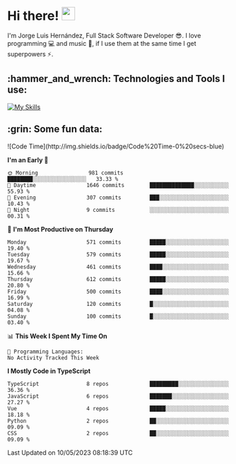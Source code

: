 <h1 align="left">
 <abc>
  <br>Hi there! <img src="https://user-images.githubusercontent.com/42378118/110234147-e3259600-7f4e-11eb-95be-0c4047144dea.gif" width="30"><br>
 </abc>
</h1>

I'm Jorge Luis Hernández, Full Stack Software Developer :sunglasses:. I love programming :computer: and music :musical_score:, if I use them at the same time I get superpowers :zap:. 


<h2 align="left">:hammer_and_wrench: Technologies and Tools I use:</h2>

[![My Skills](https://skillicons.dev/icons?i=js,ts,html,css,py,vue,react,next,nest,postgres,mysql)](https://skillicons.dev)

<h2 align="left">:grin: Some fun data:</h2>
<!--START_SECTION:waka-->
![Code Time](http://img.shields.io/badge/Code%20Time-0%20secs-blue)

**I'm an Early 🐤** 

```text
🌞 Morning                981 commits         ████████░░░░░░░░░░░░░░░░░   33.33 % 
🌆 Daytime                1646 commits        ██████████████░░░░░░░░░░░   55.93 % 
🌃 Evening                307 commits         ███░░░░░░░░░░░░░░░░░░░░░░   10.43 % 
🌙 Night                  9 commits           ░░░░░░░░░░░░░░░░░░░░░░░░░   00.31 % 
```
📅 **I'm Most Productive on Thursday** 

```text
Monday                   571 commits         █████░░░░░░░░░░░░░░░░░░░░   19.40 % 
Tuesday                  579 commits         █████░░░░░░░░░░░░░░░░░░░░   19.67 % 
Wednesday                461 commits         ████░░░░░░░░░░░░░░░░░░░░░   15.66 % 
Thursday                 612 commits         █████░░░░░░░░░░░░░░░░░░░░   20.80 % 
Friday                   500 commits         ████░░░░░░░░░░░░░░░░░░░░░   16.99 % 
Saturday                 120 commits         █░░░░░░░░░░░░░░░░░░░░░░░░   04.08 % 
Sunday                   100 commits         █░░░░░░░░░░░░░░░░░░░░░░░░   03.40 % 
```


📊 **This Week I Spent My Time On** 

```text
💬 Programming Languages: 
No Activity Tracked This Week
```

**I Mostly Code in TypeScript** 

```text
TypeScript               8 repos             █████████░░░░░░░░░░░░░░░░   36.36 % 
JavaScript               6 repos             ███████░░░░░░░░░░░░░░░░░░   27.27 % 
Vue                      4 repos             █████░░░░░░░░░░░░░░░░░░░░   18.18 % 
Python                   2 repos             ██░░░░░░░░░░░░░░░░░░░░░░░   09.09 % 
CSS                      2 repos             ██░░░░░░░░░░░░░░░░░░░░░░░   09.09 % 
```




 Last Updated on 10/05/2023 08:18:39 UTC
<!--END_SECTION:waka-->
